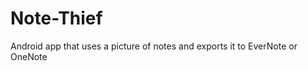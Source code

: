 Note-Thief
==========

Android app that uses a picture of notes and exports it to EverNote or OneNote
